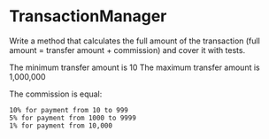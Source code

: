 # TransactionManager
Write a method that calculates the full amount of the transaction (full amount = transfer amount + commission) and cover it with tests.

The minimum transfer amount is 10
The maximum transfer amount is 1,000,000

The commission is equal:

    10% for payment from 10 to 999
    5% for payment from 1000 to 9999
    1% for payment from 10,000

